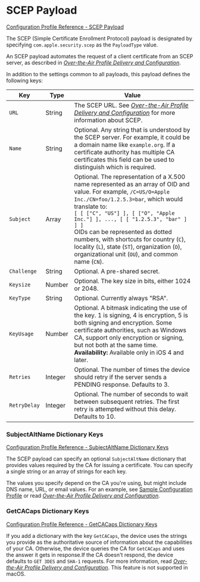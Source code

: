 # SCEP Payload  

 [Configuration Profile Reference - SCEP Payload](https://developer.apple.com/library/content/featuredarticles/iPhoneConfigurationProfileRef/Introduction/Introduction.html#//apple_ref/doc/uid/TP40010206-CH1-SW18)  

The SCEP (Simple Certificate Enrollment Protocol) payload is designated by specifying `com.apple.security.scep` as the `PayloadType` value.  

An SCEP payload automates the request of a client certificate from an SCEP server, as described in *[Over-the-Air Profile Delivery and Configuration](https://developer.apple.com/library/content/documentation/NetworkingInternet/Conceptual/iPhoneOTAConfiguration/Introduction/Introduction.html#//apple_ref/doc/uid/TP40009505)*.  

In addition to the settings common to all payloads, this payload defines the following keys:  

|Key|Type|Value|
|-|-|-|
|`URL`|String|The SCEP URL. See *[Over-the-Air Profile Delivery and Configuration](https://developer.apple.com/library/content/documentation/NetworkingInternet/Conceptual/iPhoneOTAConfiguration/Introduction/Introduction.html#//apple_ref/doc/uid/TP40009505)* for more information about SCEP.|
|`Name`|String|Optional. Any string that is understood by the SCEP server. For example, it could be a domain name like `example.org`. If a certificate authority has multiple CA certificates this field can be used to distinguish which is required.|
|`Subject`|Array|Optional. The representation of a X.500 name represented as an array of OID and value. For example, `/C=US/O=Apple Inc./CN=foo/1.2.5.3=bar`, which would translate to:</br>`[ [ ["C", "US"] ], [ ["O", "Apple Inc."] ], ..., [ [ "1.2.5.3", "bar" ] ] ]`</br>OIDs can be represented as dotted numbers, with shortcuts for country (`C`), locality (`L`), state (`ST`), organization (`O`), organizational unit (`OU`), and common name (`CN`).|
|`Challenge`|String|Optional. A pre-shared secret.|
|`Keysize`|Number|Optional. The key size in bits, either 1024 or 2048.|
|`KeyType`|String|Optional. Currently always "RSA".|
|`KeyUsage`|Number|Optional. A bitmask indicating the use of the key. 1 is signing, 4 is encryption, 5 is both signing and encryption. Some certificate authorities, such as Windows CA, support only encryption or signing, but not both at the same time.</br>**Availability:** Available only in iOS 4 and later.|
|`Retries`|Integer|Optional. The number of times the device should retry if the server sends a PENDING response. Defaults to 3.|
|`RetryDelay`|Integer|Optional. The number of seconds to wait between subsequent retries. The first retry is attempted without this delay. Defaults to 10.|
  

### SubjectAltName Dictionary Keys  

 [Configuration Profile Reference - SubjectAltName Dictionary Keys](https://developer.apple.com/library/content/featuredarticles/iPhoneConfigurationProfileRef/Introduction/Introduction.html#//apple_ref/doc/uid/TP40010206-CH1-SW18)  

The SCEP payload can specify an optional `SubjectAltName` dictionary that provides values required by the CA for issuing a certificate. You can specify a single string or an array of strings for each key.  

The values you specify depend on the CA you're using, but might include DNS name, URL, or email values. For an example, see [Sample Configuration Profile](https://developer.apple.com/library/content/featuredarticles/iPhoneConfigurationProfileRef/Introduction/Introduction.html#//apple_ref/doc/uid/TP40010206-CH1-SW3) or read *[Over-the-Air Profile Delivery and Configuration](https://developer.apple.com/library/content/documentation/NetworkingInternet/Conceptual/iPhoneOTAConfiguration/Introduction/Introduction.html#//apple_ref/doc/uid/TP40009505)*.  
  

### GetCACaps Dictionary Keys  

 [Configuration Profile Reference - GetCACaps Dictionary Keys](https://developer.apple.com/library/content/featuredarticles/iPhoneConfigurationProfileRef/Introduction/Introduction.html#//apple_ref/doc/uid/TP40010206-CH1-SW18)  

If you add a dictionary with the key `GetCACaps`, the device uses the strings you provide as the authoritative source of information about the capabilities of your CA. Otherwise, the device queries the CA for `GetCACaps` and uses the answer it gets in response.If the CA doesn't respond, the device defaults to `GET 3DES` and `SHA-1` requests. For more information, read *[Over-the-Air Profile Delivery and Configuration](https://developer.apple.com/library/content/documentation/NetworkingInternet/Conceptual/iPhoneOTAConfiguration/Introduction/Introduction.html#//apple_ref/doc/uid/TP40009505)*. This feature is not supported in macOS.  
  

